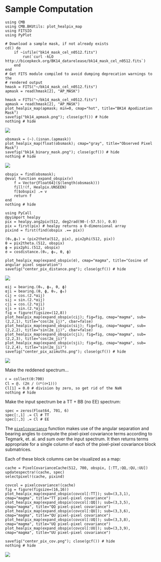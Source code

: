 # Sample Computation

```@example guide
using CMB
using CMB.BKUtils: plot_healpix_map
using FITSIO
using PyPlot
```

```@setup guide
# Download a sample mask, if not already exists
cd() do
    if ~isfile("bk14_mask_cel_n0512.fits")
        run(`curl -kLO http://bicepkeck.org/BK14_datarelease/bk14_mask_cel_n0512.fits`)
    end
end
# Get FITS module compiled to avoid dumping deprecation warnings to the
# rendered output
hmask = FITS("~/bk14_mask_cel_n0512.fits")
apmask = read(hmask[2], "AP_MASK")
```
```@example guide
hmask = FITS("~/bk14_mask_cel_n0512.fits")
apmask = read(hmask[2], "AP_MASK")
plot_healpix_map(apmask; min=0, cmap="hot", title="BK14 Apodization Mask")
savefig("bk14_apmask.png"); close(gcf()) # hide
nothing # hide
```
![](bk14_apmask.png)

```@example guide
obsmask = (~).(isnan.(apmask))
plot_healpix_map(float(obsmask); cmap="gray", title="Observed Pixel Mask")
savefig("bk14_binary_mask.png"); close(gcf()) # hide
nothing # hide
```
![](bk14_binary_mask.png)

```@example guide
obspix = find(obsmask);
@eval function expand_obspix(v)
    f = Vector{Float64}($(length(obsmask)))
    fill!(f, Healpix.UNSEEN)
    f[$obspix] .= v
    return f
end
nothing # hide
```

```@example guide
using PyCall
@pyimport healpy
pix = healpy.ang2pix(512, deg2rad(90-(-57.5)), 0.0)
pix = first(pix) # healpy returns a 0-dimensional array
pixind = first(find(obspix .== pix))
```

```@example guide
(θ₀,ϕ₀) = (pix2theta(512, pix), pix2phi(512, pix))
θ = pix2theta.(512, obspix)
ϕ = pix2phi.(512, obspix)
σ = cosdistance.(θ₀, ϕ₀, θ, ϕ)
```

```@example guide
plot_healpix_map(expand_obspix(σ), cmap="magma", title="Cosine of angular pixel separation")
savefig("center_pix_distance.png"); close(gcf()) # hide
```
![](center_pix_distance.png)

```@example guide
αij = bearing.(θ₀, ϕ₀, θ, ϕ)
αji = bearing.(θ, ϕ, θ₀, ϕ₀)
cij = cos.(2.*αij)
sij = sin.(2.*αij)
cji = cos.(2.*αji)
sji = sin.(2.*αji)
fig = figure(figsize=(12,8))
plot_healpix_map(expand_obspix(cij); fig=fig, cmap="magma", sub=(2,2,1), title="cos(2α_ij)", cbar=false)
plot_healpix_map(expand_obspix(sij); fig=fig, cmap="magma", sub=(2,2,2), title="sin(2α_ij)", cbar=false)
plot_healpix_map(expand_obspix(cji); fig=fig, cmap="magma", sub=(2,2,3), title="cos(2α_ji)")
plot_healpix_map(expand_obspix(sji); fig=fig, cmap="magma", sub=(2,2,4), title="sin(2α_ji)")
savefig("center_pix_azimuths.png"); close(gcf()) # hide
```
![](center_pix_azimuths.png)

Make the reddened spectrum...
```@example guide
ℓ = collect(0:700)
Cl = @. (2π / (ℓ*(ℓ+1)))
Cl[1] = 0.0 # division by zero, so get rid of the NaN
nothing # hide
```
Make the input spectrum be a TT + BB (no EE) spectrum:
```@example guide
spec = zeros(Float64, 701, 6)
spec[:,1] .= Cl # TT
spec[:,3] .= Cl # EE
```

The [`pixelcovariance`](@ref) function makes use of the angular separation and
bearing angles to compute the pixel-pixel covariance terms according to
Tegmark, et. al. and sum over the input spectrum. It then returns terms
appropriate for a single column of each of the pixel-pixel covariance block
submatrices.

Each of these block columns can be visualized as a map:
```@example guide
cache = PixelCovarianceCache(512, 700, obspix, [:TT,:QQ,:QU,:UU])
updatespectra!(cache, spec)
selectpixel!(cache, pixind)

covcol = pixelcovariance!(cache)
fig = figure(figsize=(16,16))
plot_healpix_map(expand_obspix(covcol[:TT]); sub=(3,3,1), cmap="magma", title="TT pixel-pixel covariance")
plot_healpix_map(expand_obspix(covcol[:QQ]); sub=(3,3,5), cmap="magma", title="QQ pixel-pixel covariance")
plot_healpix_map(expand_obspix(covcol[:QU]); sub=(3,3,6), cmap="magma", title="QU pixel-pixel covariance")
plot_healpix_map(expand_obspix(covcol[:UQ]); sub=(3,3,8), cmap="magma", title="UQ pixel-pixel covariance")
plot_healpix_map(expand_obspix(covcol[:UU]); sub=(3,3,9), cmap="magma", title="UU pixel-pixel covariance")

savefig("center_pix_cov.png"); close(gcf()) # hide
nothing # hide
```
![](center_pix_cov.png)

